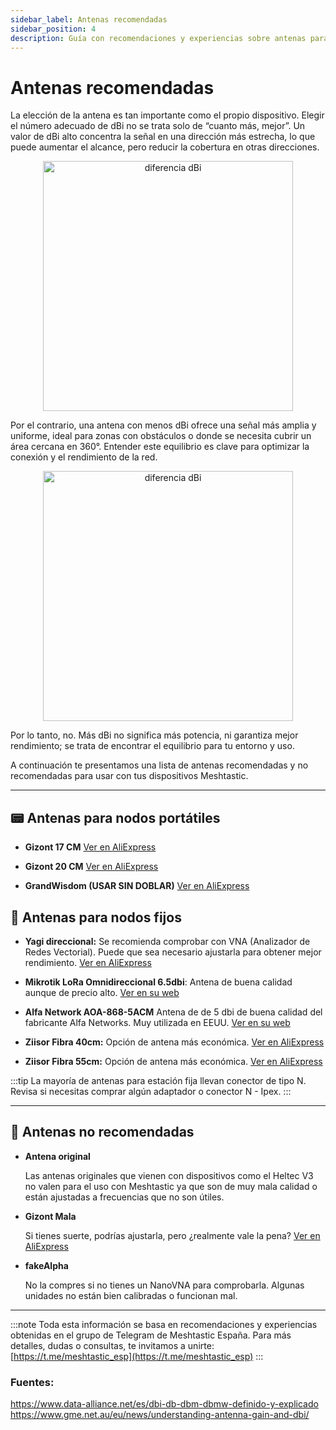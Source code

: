 ```yaml
---
sidebar_label: Antenas recomendadas
sidebar_position: 4
description: Guía con recomendaciones y experiencias sobre antenas para dispositivos Meshtastic, basadas en el grupo de Telegram Meshtastic España.
---
```


# Antenas recomendadas

La elección de la antena es tan importante como el propio dispositivo. Elegir el número adecuado de dBi no se trata solo de “cuanto más, mejor”. 
Un valor de dBi alto concentra la señal en una dirección más estrecha, lo que puede aumentar el alcance, pero reducir la cobertura en otras direcciones. 

<p align="center">
  <img src="/img/guias/dbi.jpeg" alt="diferencia dBi" width="400" />
</p>

Por el contrario, una antena con menos dBi ofrece una señal más amplia y uniforme, ideal para zonas con obstáculos o donde se necesita cubrir un área cercana en 360°. Entender este equilibrio es clave para optimizar la conexión y el rendimiento de la red.

<p align="center">
  <img src="/img/guias/dbi2.jpg" alt="diferencia dBi" width="400" />
</p>

Por lo tanto, no. Más dBi no significa más potencia, ni garantiza mejor rendimiento; se trata de encontrar el equilibrio para tu entorno y uso.

A continuación te presentamos una lista de antenas recomendadas y no recomendadas para usar con tus dispositivos Meshtastic.

---

## 📟 Antenas para nodos portátiles

- **Gizont 17 CM**
  [Ver en AliExpress](https://es.aliexpress.com/item/1005004607615001.html)

- **Gizont 20 CM**
  [Ver en AliExpress](https://es.aliexpress.com/item/1005006359246399.html)

- **GrandWisdom (USAR SIN DOBLAR)**
  [Ver en AliExpress](https://es.aliexpress.com/item/32979875502.html)

## 🗼 Antenas para nodos fijos

- **Yagi direccional:**
  Se recomienda comprobar con VNA (Analizador de Redes Vectorial).
  Puede que sea necesario ajustarla para obtener mejor rendimiento.
  [Ver en AliExpress](https://a.aliexpress.com/_Eu7alUU)

- **Mikrotik LoRa Omnidireccional 6.5dbi**: Antena de buena calidad aunque de precio alto.  [Ver en su web](https://www.senetic.es/product/868_Omni_antenna) 

- **Alfa Network AOA-868-5ACM** Antena de de 5 dbi de buena calidad del fabricante Alfa Networks. Muy utilizada en EEUU. [Ver en su web](https://alfa-network.eu/antennas/aoa-868-5acm)

- **Ziisor Fibra 40cm:** Opción de antena más económica.
  [Ver en AliExpress](https://a.aliexpress.com/_EjIfcmE)

- **Ziisor Fibra 55cm:** Opción de antena más económica.
  [Ver en AliExpress](https://es.aliexpress.com/item/1005007463706065.html)

:::tip
La mayoría de antenas para estación fija llevan conector de tipo N. Revisa si necesitas comprar algún adaptador o conector N - Ipex.
:::

---

## 🛑 Antenas no recomendadas

- **Antena original**

    Las antenas originales que vienen con dispositivos como el Heltec V3 no valen para el uso con Meshtastic ya que son de muy mala calidad o están ajustadas a frecuencias que no son útiles.

- **Gizont Mala**
  
    Si tienes suerte, podrías ajustarla, pero ¿realmente vale la pena?
  [Ver en AliExpress](https://a.aliexpress.com/_Ew2bKoq)

- **fakeAlpha**
  
    No la compres si no tienes un NanoVNA para comprobarla. Algunas unidades no están bien calibradas o funcionan mal.

---

:::note 
Toda esta información se basa en recomendaciones y experiencias obtenidas en el grupo de Telegram de Meshtastic España. Para más detalles, dudas o consultas, te invitamos a unirte:
[https://t.me/meshtastic_esp](https://t.me/meshtastic_esp)
:::


### Fuentes:

https://www.data-alliance.net/es/dbi-db-dbm-dbmw-definido-y-explicado
https://www.gme.net.au/eu/news/understanding-antenna-gain-and-dbi/